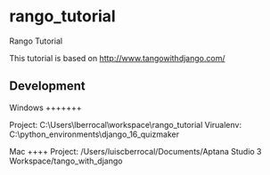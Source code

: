 rango_tutorial
==============

Rango Tutorial 

This tutorial is based on http://www.tangowithdjango.com/

Development
-----------
Windows
+++++++

Project: C:\Users\lberrocal\workspace\rango_tutorial
Virualenv: C:\python_environments\django_16_quizmaker

Mac
++++
Project: /Users/luiscberrocal/Documents/Aptana Studio 3 Workspace/tango_with_django
